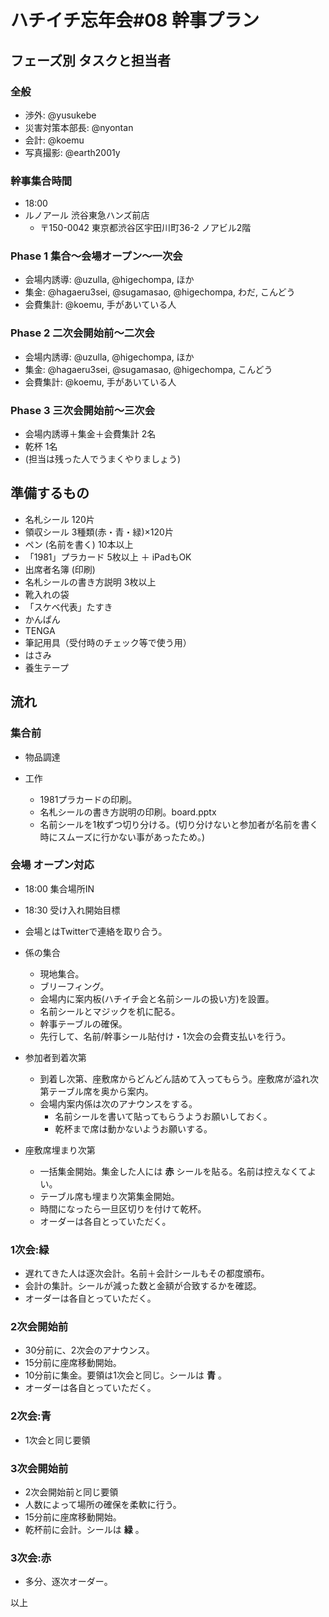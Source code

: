 # ハチイチ忘年会#08 幹事プラン

## フェーズ別 タスクと担当者

### 全般

- 渉外: @yusukebe
- 災害対策本部長: @nyontan
- 会計: @koemu
- 写真撮影: @earth2001y

### 幹事集合時間

- 18:00
- ルノアール 渋谷東急ハンズ前店
  - 〒150-0042  東京都渋谷区宇田川町36-2 ノアビル2階

### Phase 1 集合〜会場オープン〜一次会

- 会場内誘導: @uzulla, @higechompa, ほか
- 集金: @hagaeru3sei, @sugamasao, @higechompa, わだ, こんどう
- 会費集計: @koemu, 手があいている人

### Phase 2 二次会開始前〜二次会

- 会場内誘導: @uzulla, @higechompa, ほか
- 集金: @hagaeru3sei, @sugamasao, @higechompa, こんどう
- 会費集計: @koemu, 手があいている人

### Phase 3 三次会開始前〜三次会

- 会場内誘導＋集金＋会費集計 2名
- 乾杯 1名
- (担当は残った人でうまくやりましょう)

## 準備するもの

- 名札シール 120片
- 領収シール 3種類(赤・青・緑)×120片
- ペン (名前を書く) 10本以上
- 「1981」プラカード 5枚以上 ＋ iPadもOK
- 出席者名簿 (印刷)
- 名札シールの書き方説明 3枚以上
- 靴入れの袋
- 「スケベ代表」たすき
- かんぱん
- TENGA
- 筆記用具（受付時のチェック等で使う用）
- はさみ
- 養生テープ

## 流れ

### 集合前

- 物品調達

- 工作
  - 1981プラカードの印刷。
  - 名札シールの書き方説明の印刷。board.pptx
  - 名前シールを1枚ずつ切り分ける。(切り分けないと参加者が名前を書く時にスムーズに行かない事があったため。)


### 会場 オープン対応

- 18:00 集合場所IN
- 18:30 受け入れ開始目標
- 会場とはTwitterで連絡を取り合う。

- 係の集合
  - 現地集合。
  - ブリーフィング。
  - 会場内に案内板(ハチイチ会と名前シールの扱い方)を設置。
  - 名前シールとマジックを机に配る。
  - 幹事テーブルの確保。
  - 先行して、名前/幹事シール貼付け・1次会の会費支払いを行う。

- 参加者到着次第
  - 到着し次第、座敷席からどんどん詰めて入ってもらう。座敷席が溢れ次第テーブル席を奥から案内。
  - 会場内案内係は次のアナウンスをする。
    - 名前シールを書いて貼ってもらうようお願いしておく。
    - 乾杯まで席は動かないようお願いする。

- 座敷席埋まり次第
  - 一括集金開始。集金した人には **赤** シールを貼る。名前は控えなくてよい。
  - テーブル席も埋まり次第集金開始。
  - 時間になったら一旦区切りを付けて乾杯。
  - オーダーは各自とっていただく。

### 1次会:緑

- 遅れてきた人は逐次会計。名前＋会計シールもその都度頒布。
- 会計の集計。シールが減った数と金額が合致するかを確認。
- オーダーは各自とっていただく。

### 2次会開始前

- 30分前に、2次会のアナウンス。
- 15分前に座席移動開始。
- 10分前に集金。要領は1次会と同じ。シールは **青** 。
- オーダーは各自とっていただく。

### 2次会:青

- 1次会と同じ要領

### 3次会開始前

- 2次会開始前と同じ要領
- 人数によって場所の確保を柔軟に行う。
- 15分前に座席移動開始。
- 乾杯前に会計。シールは **緑** 。

### 3次会:赤

- 多分、逐次オーダー。


以上
